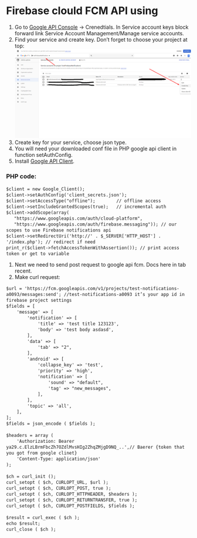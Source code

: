 # Firebase clould FCM API using
1. Go to [Google API Console](https://console.developers.google.com/) -> Crenedtials. In Service account keys block forward link Service Account Management/Manage service accounts.
2. Find your service and create key. Don’t forget to choose your project at top:
  ![alt text](doc1.png)
3. Create key for your service, choose json type.
4. You will need your downloaded conf file in PHP google api client in function setAuthConfig.
5. Install [Google API Client](https://github.com/googleapis/google-api-php-client).

### PHP code:
  ```
  $client = new Google_Client();
  $client->setAuthConfig('client_secrets.json');
  $client->setAccessType("offline");        // offline access
  $client->setIncludeGrantedScopes(true);   // incremental auth
  $client->addScope(array(
     "https://www.googleapis.com/auth/cloud-platform",
     "https://www.googleapis.com/auth/firebase.messaging")); // our scopes to use Firebase notifications api
  $client->setRedirectUri('http://' . $_SERVER['HTTP_HOST'] . '/index.php'); // redirect if need
  print_r($client->fetchAccessTokenWithAssertion()); // print access token or get to variable
```
1. Next we need to send post request to google api fcm. Docs here in tab recent.
2. Make curl request:
```
$url = 'https://fcm.googleapis.com/v1/projects/test-notifications-a0093/messages:send'; //test-notifications-a0093 it’s your app id in firebase project settings
$fields = [
    'message' => [
        'notification' => [
            'title' => 'test title 123123',
            'body' => 'test body asdasd',
        ],
        'data' => [
            'tab' => "2",
        ],
        'android' => [
            'collapse_key' => 'test',
            'priority' => 'high',
            'notification' => [
                'sound' => "default",
                'tag' => "new_messages",
            ],
        ],
        'topic' => 'all',
    ],
];
$fields = json_encode ( $fields );

$headers = array (
    'Authorization: Bearer ya29.c.ElzLBrmFbcZh7OZdlMvsHIg2ZhqZMjgD9NQ_..',// Baerer {token that you got from google clinet}
    'Content-Type: application/json'
);

$ch = curl_init ();
curl_setopt ( $ch, CURLOPT_URL, $url );
curl_setopt ( $ch, CURLOPT_POST, true );
curl_setopt ( $ch, CURLOPT_HTTPHEADER, $headers );
curl_setopt ( $ch, CURLOPT_RETURNTRANSFER, true );
curl_setopt ( $ch, CURLOPT_POSTFIELDS, $fields );

$result = curl_exec ( $ch );
echo $result;
curl_close ( $ch );
```
